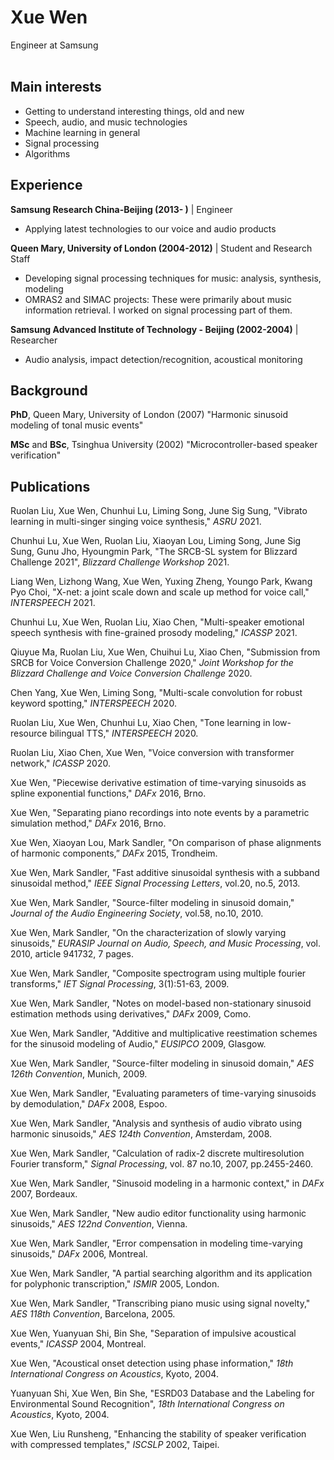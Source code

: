 # Xue Wen
Engineer at Samsung <br><br>

## Main interests
- Getting to understand interesting things, old and new
- Speech, audio, and music technologies
- Machine learning in general
- Signal processing
- Algorithms 

## Experience
**Samsung Research China-Beijing (2013- )** | Engineer
- Applying latest technologies to our voice and audio products

**Queen Mary, University of London (2004-2012)** | Student and Research Staff
- Developing signal processing techniques for music: analysis, synthesis, modeling
- OMRAS2 and SIMAC projects: These were primarily about music information retrieval. I worked on signal processing part of them.

**Samsung Advanced Institute of Technology - Beijing (2002-2004)** | Researcher
- Audio analysis, impact detection/recognition, acoustical monitoring 

## Background
**PhD**, Queen Mary, University of London (2007) "Harmonic sinusoid modeling of tonal music events"

**MSc** and **BSc**, Tsinghua University (2002) "Microcontroller-based speaker verification"


## Publications 
Ruolan Liu, Xue Wen, Chunhui Lu, Liming Song, June Sig Sung, "Vibrato learning in multi-singer singing voice synthesis," *ASRU* 2021. 

Chunhui Lu, Xue Wen, Ruolan Liu, Xiaoyan Lou, Liming Song, June Sig Sung, Gunu Jho, Hyoungmin Park, "The SRCB-SL system for Blizzard Challenge 2021", *Blizzard Challenge Workshop* 2021.

Liang Wen, Lizhong Wang, Xue Wen, Yuxing Zheng, Youngo Park, Kwang Pyo Choi, "X-net: a joint scale down and scale up method for voice call," *INTERSPEECH* 2021.

Chunhui Lu, Xue Wen, Ruolan Liu, Xiao Chen, "Multi-speaker emotional speech synthesis with fine-grained prosody modeling," *ICASSP* 2021.

Qiuyue Ma, Ruolan Liu, Xue Wen, Chuihui Lu, Xiao Chen, "Submission from SRCB for Voice Conversion Challenge 2020," *Joint Workshop for the Blizzard Challenge and Voice Conversion Challenge* 2020.

Chen Yang, Xue Wen, Liming Song, "Multi-scale convolution for robust keyword spotting," *INTERSPEECH* 2020.

Ruolan Liu, Xue Wen, Chunhui Lu, Xiao Chen, "Tone learning in low-resource bilingual TTS," *INTERSPEECH* 2020.

Ruolan Liu, Xiao Chen, Xue Wen, "Voice conversion with transformer network," *ICASSP* 2020.

Xue Wen, "Piecewise derivative estimation of time-varying sinusoids as spline exponential functions," *DAFx* 2016, Brno.

Xue Wen, "Separating piano recordings into note events by a parametric simulation method," *DAFx* 2016, Brno.

Xue Wen, Xiaoyan Lou, Mark Sandler, "On comparison of phase alignments of harmonic components,” *DAFx* 2015, Trondheim.

Xue Wen, Mark Sandler, "Fast additive sinusoidal synthesis with a subband sinusoidal method," *IEEE Signal Processing Letters*, vol.20, no.5, 2013.

Xue Wen, Mark Sandler, "Source-filter modeling in sinusoid domain," *Journal of the Audio Engineering Society*, vol.58, no.10, 2010.

Xue Wen, Mark Sandler, "On the characterization of slowly varying sinusoids," *EURASIP Journal on Audio, Speech, and Music Processing*, vol. 2010, article 941732, 7 pages.

Xue Wen, Mark Sandler, "Composite spectrogram using multiple fourier transforms," *IET Signal Processing*, 3(1):51-63, 2009.

Xue Wen, Mark Sandler, "Notes on model-based non-stationary sinusoid estimation methods using derivatives," *DAFx* 2009, Como.

Xue Wen, Mark Sandler, "Additive and multiplicative reestimation schemes for the sinusoid modeling of Audio," *EUSIPCO* 2009, Glasgow.

Xue Wen, Mark Sandler, "Source-filter modeling in sinusoid domain," *AES 126th Convention*, Munich, 2009.

Xue Wen, Mark Sandler, "Evaluating parameters of time-varying sinusoids by demodulation," *DAFx* 2008, Espoo.

Xue Wen, Mark Sandler, "Analysis and synthesis of audio vibrato using harmonic sinusoids," *AES 124th Convention*, Amsterdam, 2008.

Xue Wen, Mark Sandler, "Calculation of radix-2 discrete multiresolution Fourier transform," *Signal Processing*, vol. 87 no.10, 2007, pp.2455-2460.

Xue Wen, Mark Sandler, "Sinusoid modeling in a harmonic context," in *DAFx* 2007, Bordeaux.

Xue Wen, Mark Sandler, "New audio editor functionality using harmonic sinusoids," *AES 122nd Convention*, Vienna.

Xue Wen, Mark Sandler, "Error compensation in modeling time-varying sinusoids," *DAFx* 2006, Montreal.

Xue Wen, Mark Sandler, "A partial searching algorithm and its application for polyphonic transcription," *ISMIR* 2005, London.

Xue Wen, Mark Sandler, "Transcribing piano music using signal novelty," *AES 118th Convention*, Barcelona, 2005.

Xue Wen, Yuanyuan Shi, Bin She, "Separation of impulsive acoustical events," *ICASSP* 2004, Montreal. 

Xue Wen, "Acoustical onset detection using phase information," *18th International Congress on Acoustics*, Kyoto, 2004. 

Yuanyuan Shi, Xue Wen, Bin She, "ESRD03 Database and the Labeling for Environmental Sound Recognition",  *18th International Congress on Acoustics*, Kyoto, 2004. 

Xue Wen, Liu Runsheng, "Enhancing the stability of speaker verification with compressed templates," *ISCSLP* 2002, Taipei.

